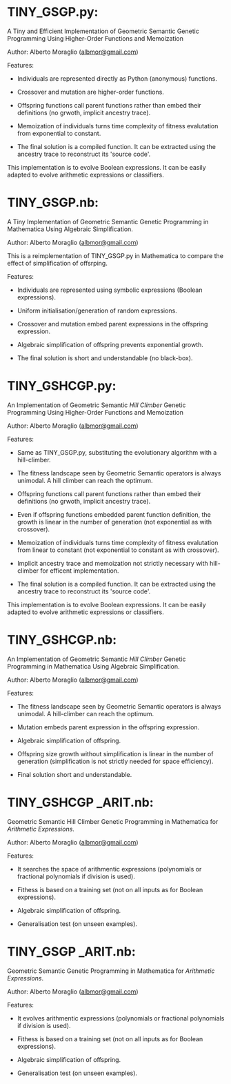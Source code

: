 
TINY_GSGP.py: 
=============

A Tiny and Efficient Implementation of Geometric Semantic Genetic Programming Using Higher-Order Functions and Memoization

Author: Alberto Moraglio (albmor@gmail.com) 

Features:

- Individuals are represented directly as Python (anonymous) functions.

- Crossover and mutation are higher-order functions.

- Offspring functions call parent functions rather than embed their definitions (no grwoth, implicit ancestry trace).

- Memoization of individuals turns time complexity of fitness evalutation from exponential to constant.

- The final solution is a compiled function. It can be extracted using the ancestry trace to reconstruct its 'source code'. 

This implementation is to evolve Boolean expressions. It can be easily adapted to evolve arithmetic expressions or classifiers.

TINY_GSGP.nb: 
=============

A Tiny Implementation of Geometric Semantic Genetic Programming in Mathematica Using Algebraic Simplification.

Author: Alberto Moraglio (albmor@gmail.com)

This is a reimplementation of TINY_GSGP.py in Mathematica to compare the effect of simplification of offsrping. 

Features:

- Individuals are represented using symbolic expressions (Boolean expressions).

- Uniform initialisation/generation of random expressions.

- Crossover and mutation embed parent expressions in the offspring expression.

- Algebraic simplification of offspring prevents exponential growth.

- The final solution is short and understandable (no black-box).

TINY_GSHCGP.py: 
===============

An Implementation of Geometric Semantic *Hill Climber* Genetic Programming Using Higher-Order Functions and Memoization

Author: Alberto Moraglio (albmor@gmail.com)

Features:

- Same as TINY_GSGP.py, substituting the evolutionary algorithm with a hill-climber.

- The fitness landscape seen by Geometric Semantic operators is always unimodal. A hill climber can reach the optimum.

- Offspring functions call parent functions rather than embed their definitions (no grwoth, implicit ancestry trace).

- Even if offspring functions embedded parent function definition, the growth is linear in the number of generation (not exponential as with crossover). 

- Memoization of individuals turns time complexity of fitness evalutation from linear to constant (not exponential to constant as with crossover).

- Implicit ancestry trace and memoization not strictly necessary with hill-climber for efficent implementation.

- The final solution is a compiled function. It can be extracted using the ancestry trace to reconstruct its 'source code'. 

This implementation is to evolve Boolean expressions. It can be easily adapted to evolve arithmetic expressions or classifiers.

TINY_GSHCGP.nb:
===============

An Implementation of Geometric Semantic *Hill Climber* Genetic Programming in Mathematica Using Algebraic Simplification.

Author: Alberto Moraglio (albmor@gmail.com)

Features:

- The fitness landscape seen by Geometric Semantic operators is always unimodal. A hill-climber can reach the optimum.

- Mutation embeds parent expression in the offspring expression.

- Algebraic simplification of offspring.

- Offspring size growth without simplification is linear in the number of generation (simplification is not strictly needed for space efficiency).

- Final solution short and understandable.

TINY_GSHCGP _ARIT.nb: 
=====================

Geometric Semantic Hill Climber Genetic Programming in Mathematica for *Arithmetic Expressions*.

Author: Alberto Moraglio (albmor@gmail.com)

Features:

- It searches the space of arithmentic expressions (polynomials or fractional polynomials if division is used).

- Fithess is based on a training set (not on all inputs as for Boolean expressions). 

- Algebraic simplification of offspring.

- Generalisation test (on unseen examples).

TINY_GSGP _ARIT.nb: 
===================

Geometric Semantic Genetic Programming in Mathematica for *Arithmetic Expressions*.

Author: Alberto Moraglio (albmor@gmail.com)

Features:

- It evolves arithmentic expressions (polynomials or fractional polynomials if division is used).

- Fithess is based on a training set (not on all inputs as for Boolean expressions).

- Algebraic simplification of offspring.

- Generalisation test (on unseen examples).
 

